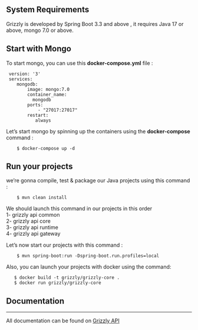 ## System Requirements

Grizzly is developed by Spring Boot 3.3 and above , it requires Java 17 or above, mongo 7.0 or above.

## Start with Mongo

To start mongo, you can use this **docker-compose.yml** file : <br>

```Shell
 version: '3'
 services:
    mongodb:
        image: mongo:7.0
        container_name:
          mongodb
        ports:
            - "27017:27017"        
        restart:
           always
 ```

Let’s start mongo by spinning up the containers using the **docker-compose** command :<br>

```Shell
    $ docker-compose up -d
 ```

## Run your projects

we’re gonna compile, test & package our Java projects using this command : <br>

```Shell
    $ mvn clean install
 ```

We should launch this command in our projects in this order <br>
1- grizzly api common <br>
2- grizzly api core<br>
3- grizzly api runtime<br>
4- grizzly api gateway<br>

Let’s now start our projects with this command :

```Shell
    $ mvn spring-boot:run -Dspring-boot.run.profiles=local
 ```

Also, you can launch your projects with docker using the command:

 ```Shell
    $ docker build -t grizzly/grizzly-core .
    $ docker run grizzly/grizzly-core
 ```

## Documentation
---
All documentation can be found on [Grizzly API](https://grizzlydoc.codeonce.fr/)
